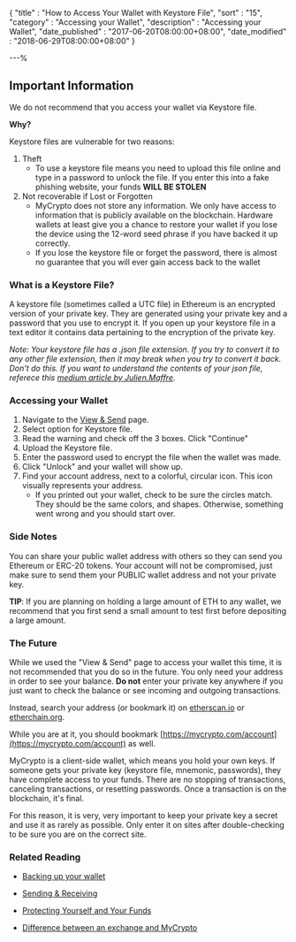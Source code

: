 {
"title" : "How to Access Your Wallet with Keystore File",
"sort" : "15",
"category" : "Accessing your Wallet",
"description" : "Accessing your Wallet",
"date_published" : "2017-06-20T08:00:00+08:00",
"date_modified" : "2018-06-29T08:00:00+08:00"
}

---%

## Important Information
We do not recommend that you access your wallet via Keystore file.

**Why?**

Keystore files are vulnerable for two reasons:
1. Theft
    * To use a keystore file means you need to upload this file online and type in a password to unlock the file. If you enter this into a fake phishing website, your funds **WILL BE STOLEN**
2. Not recoverable if Lost or Forgotten
    * MyCrypto does not store any information. We only have access to information that is publicly available on the blockchain. Hardware wallets at least give you a chance to restore your wallet if you lose the device using the 12-word seed phrase if you have backed it up correctly.
    * If you lose the keystore file or forget the password, there is almost no guarantee that you will ever gain access back to the wallet

### What is a Keystore File?

A keystore file (sometimes called a UTC file) in Ethereum is an encrypted version of your private key. They are generated using your private key and a password that you use to encrypt it. If you open up your keystore file in a text editor it contains data pertaining to the encryption of the private key.

*Note: Your keystore file has a .json file extension. If you try to convert it to any other file extension, then it may break when you try to convert it back. Don't do this. If you want to understand the contents of your json file, referece this [medium article by Julien.Maffre](https://medium.com/@julien.maffre/what-is-an-ethereum-keystore-file-86c8c5917b97).*

### Accessing your Wallet

1. Navigate to the [View & Send](https://mycrypto.com/account) page.
2. Select option for Keystore file.
3. Read the warning and check off the 3 boxes. Click "Continue"
4. Upload the Keystore file.
5. Enter the password used to encrypt the file when the wallet was made.
5. Click "Unlock" and your wallet will show up.
6. Find your account address, next to a colorful, circular icon. This icon visually represents your address.
   * If you printed out your wallet, check to be sure the circles match. They should be the same colors, and shapes. Otherwise, something went wrong and you should start over.

### Side Notes
You can share your public wallet address with others so they can send you Ethereum or ERC-20 tokens. Your account will not be compromised, just make sure to send them your PUBLIC wallet address and not your private key.

**TIP**: If you are planning on holding a large amount of ETH to any wallet, we recommend that you first send a small amount to test first before depositing a large amount.

### The Future

While we used the "View & Send" page to access your wallet this time, it is not recommended that you do so in the future. You only need your address in order to see your balance. **Do not** enter your private key anywhere if you just want to check the balance or see incoming and outgoing transactions.

Instead, search your address (or bookmark it) on [etherscan.io](https://etherscan.io) or [etherchain.org](https://www.etherchain.org/).

While you are at it, you should bookmark [https://mycrypto.com/account](https://mycrypto.com/account) as well.

MyCrypto is a client-side wallet, which means you hold your own keys. If someone gets your private key (keystore file, mnemonic, passwords), they have complete access to your funds. There are no stopping of transactions, canceling transactions, or resetting passwords. Once a transaction is on the blockchain, it's final.

For this reason, it is very, very important to keep your private key a secret and use it as rarely as possible. Only enter it on sites after double-checking to be sure you are on the correct site.

### Related Reading

* [Backing up your wallet](https://support.ethereumcommonwealth.io/getting-started/backing-up-your-new-wallet.html)

* [Sending & Receiving](https://support.ethereumcommonwealth.io/send/)

* [Protecting Yourself and Your Funds](https://support.ethereumcommonwealth.io/getting-started/protecting-yourself-and-your-funds.html)

* [Difference between an exchange and MyCrypto](https://support.ethereumcommonwealth.io/getting-started/whats-the-difference-between-an-exchange-and-mycrypto.html)
